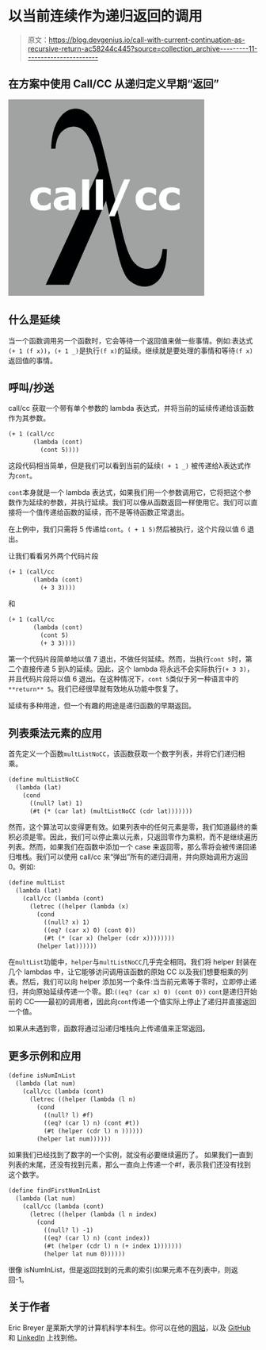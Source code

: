 # 以当前连续作为递归返回的调用

> 原文：<https://blog.devgenius.io/call-with-current-continuation-as-recursive-return-ac58244c445?source=collection_archive---------11----------------------->

## 在方案中使用 Call/CC 从递归定义早期“返回”

![](img/3a2d565f9cd6317c1192fd0eee830749.png)

## 什么是延续

当一个函数调用另一个函数时，它会等待一个返回值来做一些事情。例如:表达式`(+ 1 (f x))`，`(+ 1 _)`是执行`(f x)`的延续。继续就是要处理的事情和等待`(f x)`返回值的事情。

## 呼叫/抄送

call/cc 获取一个带有单个参数的 lambda 表达式，并将当前的延续传递给该函数作为其参数。

```
(+ 1 (call/cc 
       (lambda (cont)
         (cont 5))))
```

这段代码相当简单，但是我们可以看到当前的延续`( + 1 _)` 被传递给λ表达式作为`cont`。

`cont`本身就是一个 lambda 表达式，如果我们用一个参数调用它，它将把这个参数作为延续的参数，并执行延续。我们可以像从函数返回一样使用它。我们可以直接将一个值传递给函数的延续，而不是等待函数正常退出。

在上例中，我们只需将 5 传递给`cont`。`( + 1 5)`然后被执行，这个片段以值 6 退出。

让我们看看另外两个代码片段

```
(+ 1 (call/cc 
       (lambda (cont)
         (+ 3 3))))
```

和

```
(+ 1 (call/cc 
       (lambda (cont)
         (cont 5)
         (+ 3 3))))
```

第一个代码片段简单地以值 7 退出，不做任何延续。然而，当执行`cont 5`时，第二个直接传递 5 到λ的延续。因此，这个 lambda 将永远不会实际执行`(+ 3 3)`，并且代码片段将以值 6 退出。在这种情况下，`cont 5`类似于另一种语言中的`**return** 5`。我们已经很早就有效地从功能中恢复了。

延续有多种用途，但一个有趣的用途是递归函数的早期返回。

## 列表乘法元素的应用

首先定义一个函数`multListNoCC`，该函数获取一个数字列表，并将它们递归相乘。

```
(define multListNoCC 
  (lambda (lat)
    (cond
      ((null? lat) 1)
      (#t (* (car lat) (multListNoCC (cdr lat)))))))
```

然而，这个算法可以变得更有效。如果列表中的任何元素是零，我们知道最终的乘积必须是零。因此，我们可以停止乘以元素，只返回零作为乘积，而不是继续遍历列表。然而，如果我们在函数中添加一个 case 来返回零，那么零将会被传递回递归堆栈。我们可以使用 call/cc 来“弹出”所有的递归调用，并向原始调用方返回 0。例如:

```
(define multList 
  (lambda (lat)
    (call/cc (lambda (cont)
      (letrec ((helper (lambda (x)
        (cond
          ((null? x) 1)
          ((eq? (car x) 0) (cont 0))
          (#t (* (car x) (helper (cdr x))))))))
        (helper lat))))))
```

在`multList`功能中，`helper`与`multListNoCC`几乎完全相同。我们将 helper 封装在几个 lambdas 中，让它能够访问调用该函数的原始 CC 以及我们想要相乘的列表。然后，我们可以向 helper 添加另一个条件:当当前元素等于零时，立即停止递归，并向原始延续传递一个零。即:`((eq? (car x) 0) (cont 0))`
`cont`是递归开始前的 CC——最初的调用者，因此向`cont`传递一个值实际上停止了递归并直接返回一个值。

如果从未遇到零，函数将通过沿递归堆栈向上传递值来正常返回。

## 更多示例和应用

```
(define isNumInList
  (lambda (lat num)
    (call/cc (lambda (cont)
      (letrec ((helper (lambda (l n)
        (cond
          ((null? l) #f)
          ((eq? (car l) n) (cont #t))
          (#t (helper (cdr l) n ))))))
        (helper lat num))))))
```

如果我们已经找到了数字的一个实例，就没有必要继续遍历了。
如果我们一直到列表的末尾，还没有找到元素，那么一直向上传递一个#f，表示我们还没有找到这个数字。

```
(define findFirstNumInList
  (lambda (lat num)
    (call/cc (lambda (cont)
      (letrec ((helper (lambda (l n index)
        (cond
          ((null? l) -1)
          ((eq? (car l) n) (cont index))
          (#t (helper (cdr l) n (+ index 1)))))))
          (helper lat num 0))))))
```

很像 isNumInList，但是返回找到的元素的索引(如果元素不在列表中，则返回-1。

## 关于作者

Eric Breyer 是莱斯大学的计算机科学本科生。你可以在他的[网站](http://www.ericbreyer.com/)，以及 [GitHub](https://github.com/ericbreyer) 和 [LinkedIn](https://www.linkedin.com/in/eric-breyer/) 上找到他。